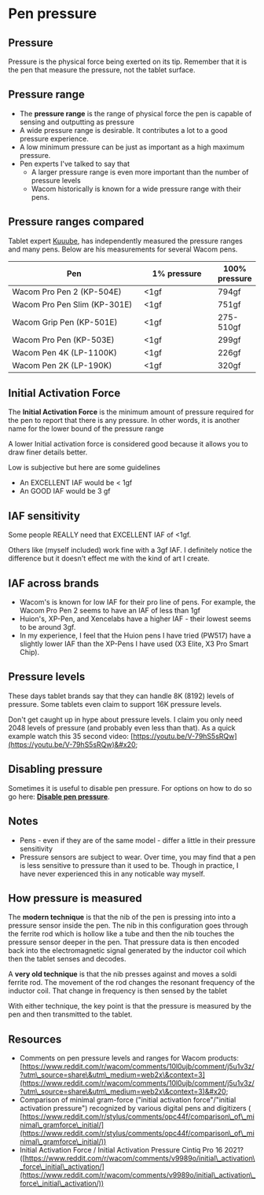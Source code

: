 # Pen pressure

## Pressure

Pressure is the physical force being exerted on its tip. Remember that it is the pen that measure the pressure, not the tablet surface.&#x20;

## Pressure range

* The **pressure range** is the range of physical force the pen is capable of sensing and outputting as pressure
* A wide pressure range is desirable. It contributes a lot to a good pressure experience.&#x20;
* A low minimum pressure can be just as important as a high maximum pressure.
* Pen experts I've talked to say that
  * A larger pressure range is even more important than the number of pressure levels&#x20;
  * Wacom historically is known for a wide pressure range with their pens.

## Pressure ranges compared

Tablet expert [Kuuube](../../resources/kuuube/), has independently measured the pressure ranges and many pens. Below are his measurements for several Wacom pens.

<table><thead><tr><th width="336.3333333333333">Pen</th><th width="163">1% pressure</th><th>100% pressure</th></tr></thead><tbody><tr><td>Wacom Pro Pen 2 (KP-504E)</td><td>&#x3C;1gf</td><td>794gf</td></tr><tr><td>Wacom Pro Pen Slim (KP-301E)</td><td>&#x3C;1gf</td><td>751gf</td></tr><tr><td>Wacom Grip Pen (KP-501E)</td><td>&#x3C;1gf</td><td>275-510gf</td></tr><tr><td>Wacom Pro Pen (KP-503E)</td><td>&#x3C;1gf</td><td>299gf</td></tr><tr><td>Wacom Pen 4K (LP-1100K)</td><td>&#x3C;1gf</td><td>226gf</td></tr><tr><td>Wacom Pen 2K (LP-190K)</td><td>&#x3C;1gf</td><td>320gf</td></tr></tbody></table>

## Initial Activation Force

The **Initial Activation Force** is the minimum amount of pressure required for the pen to report that there is any pressure. In other words, it is another name for the lower bound of the pressure range

A lower Initial activation force is considered good because it allows you to draw finer details better.&#x20;

Low is subjective but here are some guidelines

* An EXCELLENT IAF would be < 1gf&#x20;
* An GOOD IAF would be 3 gf&#x20;

## IAF sensitivity

Some people REALLY need that EXCELLENT IAF of <1gf.&#x20;

Others like (myself included) work fine with a 3gf IAF. I definitely notice the difference but it doesn't effect me with the kind of art I create.

## IAF across brands

* Wacom's is known for low IAF for their pro line of pens. For example, the Wacom Pro Pen 2 seems to have an IAF of less than 1gf
* Huion's, XP-Pen, and Xencelabs have a higher IAF - their lowest seems to be around 3gf.&#x20;
* In my experience, I feel that the Huion pens I have tried (PW517) have a slightly lower IAF than the XP-Pens I have used (X3 Elite, X3 Pro Smart Chip).

## Pressure levels

These days tablet brands say that they can handle 8K (8192) levels of pressure. Some tablets even claim to support 16K pressure levels.

Don't get caught up in hype about pressure levels. I claim you only need 2048 levels of pressure (and probably even less than that). As a quick example watch this 35 second video: [https://youtu.be/V-79hS5sRQw](https://youtu.be/V-79hS5sRQw)&#x20;

## Disabling pressure

Sometimes it is useful to disable pen pressure. For options on how to do so go here: [**Disable pen pressure**](disable-pen-pressure.md).

## Notes

* Pens - even if they are of the same model - differ a little in their pressure sensitivity
* Pressure sensors are subject to wear. Over time, you may find that a pen is less sensitive to pressure than it used to be. Though in practice, I have never experienced this in any noticable way myself.

## How pressure is measured

The **modern technique** is that the nib of the pen is pressing into into a pressure sensor inside the pen. The nib in this configuration goes through the ferrite rod which is hollow like a tube and then the nib touches the pressure sensor deeper in the pen. That pressure data is then encoded back into the electromagnetic signal generated by the inductor coil which then the tablet senses and decodes.

A **very old technique** is that the nib presses against and moves a soldi ferrite rod. The movement of the rod changes the resonant frequency of the inductor coil. That change in frequency is then sensed by the tablet

With either technique, the key point is that the pressure is measured by the pen and then transmitted to the tablet.

## Resources

* Comments on pen pressure levels and ranges for Wacom products: [https://www.reddit.com/r/wacom/comments/10l0ujb/comment/j5u1v3z/?utm\_source=share\&utm\_medium=web2x\&context=3](https://www.reddit.com/r/wacom/comments/10l0ujb/comment/j5u1v3z/?utm\_source=share\&utm\_medium=web2x\&context=3)&#x20;
* Comparison of minimal gram-force ("initial activation force"/"initial activation pressure") recognized by various digital pens and digitizers ( [https://www.reddit.com/r/stylus/comments/opc44f/comparison\_of\_minimal\_gramforce\_initial/](https://www.reddit.com/r/stylus/comments/opc44f/comparison\_of\_minimal\_gramforce\_initial/))
* Initial Activation Force / Initial Activation Pressure Cintiq Pro 16 2021? ([https://www.reddit.com/r/wacom/comments/v9989o/initial\_activation\_force\_initial\_activation/](https://www.reddit.com/r/wacom/comments/v9989o/initial\_activation\_force\_initial\_activation/))

